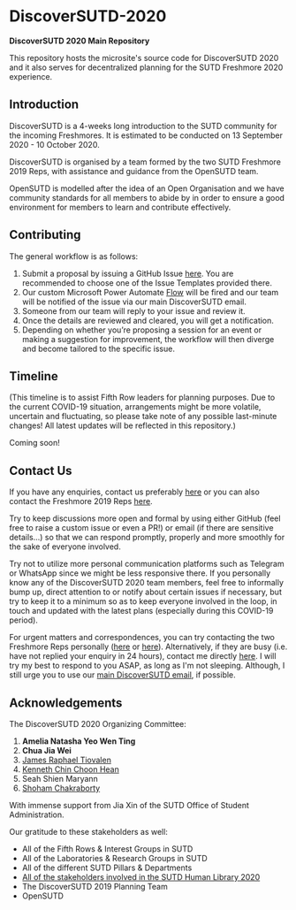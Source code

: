 # DiscoverSUTD-2020

**DiscoverSUTD 2020 Main Repository**

This repository hosts the microsite's source code for DiscoverSUTD 2020 and it also serves for decentralized planning for the SUTD Freshmore 2020 experience.

## Introduction

DiscoverSUTD is a 4-weeks long introduction to the SUTD community for the incoming Freshmores. It is estimated to be conducted on 13 September 2020 - 10 October 2020.

DiscoverSUTD is organised by a team formed by the two SUTD Freshmore 2019 Reps, with assistance and guidance from the OpenSUTD team.

OpenSUTD is modelled after the idea of an Open Organisation and we have community standards for all members to abide by in order to ensure a good environment for members to learn and contribute effectively.

## Contributing

The general workflow is as follows:
1. Submit a proposal by issuing a GitHub Issue [here](https://github.com/OpenSUTD/DiscoverSUTD-2020/issues/new/choose). You are recommended to choose one of the Issue Templates provided there.
2. Our custom Microsoft Power Automate [Flow](assets/planning/workflow.png) will be fired and our team will be notified of the issue via our main DiscoverSUTD email.
3. Someone from our team will reply to your issue and review it.
4. Once the details are reviewed and cleared, you will get a notification.
5. Depending on whether you’re proposing a session for an event or making a suggestion for improvement, the workflow will then diverge and become tailored to the specific issue.

## Timeline

(This timeline is to assist Fifth Row leaders for planning purposes. Due to the current COVID-19 situation, arrangements might be more volatile, uncertain and fluctuating, so please take note of any possible last-minute changes! All latest updates will be reflected in this repository.)

Coming soon!

## Contact Us

If you have any enquiries, contact us preferably [here](mailto:discover@sutd.edu.sg) or you can also contact the Freshmore 2019 Reps [here](mailto:freshmore@rep.sutd.edu.sg).

Try to keep discussions more open and formal by using either GitHub (feel free to raise a custom issue or even a PR!) or email (if there are sensitive details...) so that we can respond promptly, properly and more smoothly for the sake of everyone involved.

Try not to utilize more personal communication platforms such as Telegram or WhatsApp since we might be less responsive there. If you personally know any of the DiscoverSUTD 2020 team members, feel free to informally bump up, direct attention to or notify about certain issues if necessary, but try to keep it to a minimum so as to keep everyone involved in the loop, in touch and updated with the latest plans (especially during this COVID-19 period).

For urgent matters and correspondences, you can try contacting the two Freshmore Reps personally ([here](mailto:amelia_yeo@mymail.sutd.edu.sg) or [here](mailto:jiawei_chua@mymail.sutd.edu.sg)). Alternatively, if they are busy (i.e. have not replied your enquiry in 24 hours), contact me directly [here](mailto:james_raphael@mymail.sutd.edu.sg). I will try my best to respond to you ASAP, as long as I'm not sleeping. Although, I still urge you to use our [main DiscoverSUTD email](mailto:discover@sutd.edu.sg), if possible.

## Acknowledgements

The DiscoverSUTD 2020 Organizing Committee:

1. **Amelia Natasha Yeo Wen Ting**
2. **Chua Jia Wei**
3. [James Raphael Tiovalen](https://github.com/jamestiotio)
4. [Kenneth Chin Choon Hean](https://github.com/UrFriendKen)
5. Seah Shien Maryann
6. [Shoham Chakraborty](https://github.com/shohamc1)

With immense support from Jia Xin of the SUTD Office of Student Administration.

Our gratitude to these stakeholders as well:
- All of the Fifth Rows & Interest Groups in SUTD
- All of the Laboratories & Research Groups in SUTD
- All of the different SUTD Pillars & Departments
- [All of the stakeholders involved in the SUTD Human Library 2020](https://discover.opensutd.org/people.html)
- The DiscoverSUTD 2019 Planning Team
- OpenSUTD
